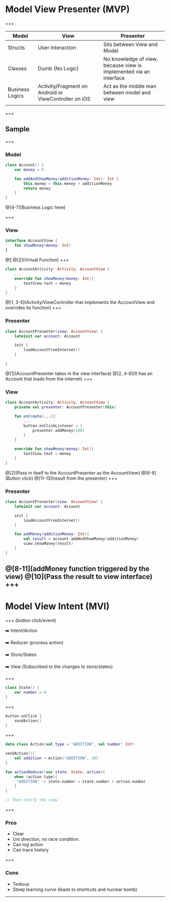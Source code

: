 # Model View Presenter (MVP)

+++

|    Model   | View | Presenter |
|------------| ---- | --------- |
| Structs | User interaction |Sits between View and Model |
| Classes | Dumb (No Logic) |No knowledge of view, because view is implemented via an interface |
| Business Logics | Activity/Fragment on Android or ViewController on iOS | Act as the middle man between model and view |
|||

+++
## Sample

+++
### Model
```kotlin
class Account() {
	var money = 0

	fun addAndShowMoney(additionMoney: Int): Int {
		this.money = this.money + additionMoney
		return money
	}
}

```
@[4-7](Business Logic here)

+++
### View
```kotlin
interface AccountView {
	fun showMoney(money: Int)
}
```
@[1](Interface)
@[2](Virtual Function)
+++
```kotlin
class AccountActivity: Activity, AccountView {
	...
	override fun showMoney(money: Int){
		textView.text = money
	}
}
```
@[1, 3-5](Activity/ViewController that implements the AccountView and overrides its function)
+++
### Presenter 
```kotlin
class AccountPresenter(view: AccountView) {
	lateinit var account: Account 

	init {
		loadAccountFromInternet()
	}

}
```
@[1](AccountPresenter takes in the view interface)
@[2, 4-6](It has an Account that loads from the internet)
+++
### View
```kotlin
class AccountActivity: Activity, AccountView {
	private val presenter: AccountPresenter(this)

	fun onCreate(...){
		...
		button.onClickListener = {
			presenter.addMoney(100)
		}
	}

	override fun showMoney(money: Int){
		textView.text = money
	}
}
```
@[2](Pass in itself to the AccountPresenter as the AccountView)
@[6-8](Button click)
@[11-13](result from the presenter)
+++
### Presenter 
```kotlin
class AccountPresenter(view: AccountView) {
	lateinit var account: Account 

	init {
		loadAccountFromInternet()
	}

	fun addMoney(additionMoney: Int){
		val result = account.addAndShowMoney(additionMoney)
		view.showMoney(result)
	}
}
```
@[8-11](addMoney function triggered by the view)
@[10](Pass the result to view interface)
+++
---

# Model View Intent (MVI)

+++
(button click/event)

➡️ Intent/Action

➡️ Reducer (process action) 

➡️ Store/States 

➡️ View (Subscribed to the changes to store/states)

+++
```kotlin
class State() {
	var number = 0
}
```

+++
```kotlin
button.onClick {
	sendAction()
}
```
+++
```kotlin 
data class Action(val type = "ADDITION", val number: Int)

sendAction(){
	val addition = Action("ADDITION", 10)
}

fun actionReducer(var state: State, action){
	when (action.type){
	 "ADDITION" -> state.number = state.number + action.number
	}
}

// Then notify the view 
```
+++
### Pros
* Clear
* Uni direction, no race condition.
* Can log action
* Can trace history

+++
### Cons
* Tedious
* Steep learning curve (leads to shortcuts and nuclear bomb)

---
